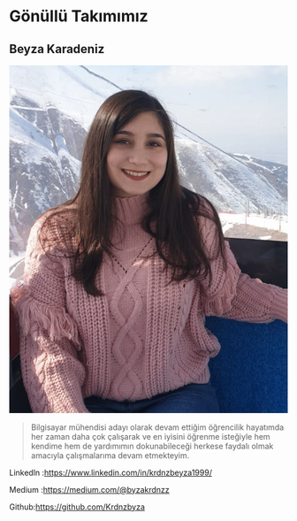 # Gönüllü Takımımız

## Beyza Karadeniz 


![beyza](/image/beyzakaradeniz.png)


>Bilgisayar mühendisi adayı olarak devam ettiğim öğrencilik hayatımda her zaman daha çok çalışarak ve en iyisini öğrenme isteğiyle hem kendime hem de yardımımın dokunabileceği herkese faydalı olmak amacıyla çalışmalarıma devam etmekteyim.

Linkedln :https://www.linkedin.com/in/krdnzbeyza1999/
 
 Medium :https://medium.com/@byzakrdnzz

 Github:https://github.com/Krdnzbyza